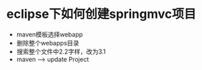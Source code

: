 # eclipse下如何创建springmvc项目
- maven模板选择webapp
- 删除整个webapps目录
- 搜索整个文件中2.2字样，改为3.1
- maven --> update Project